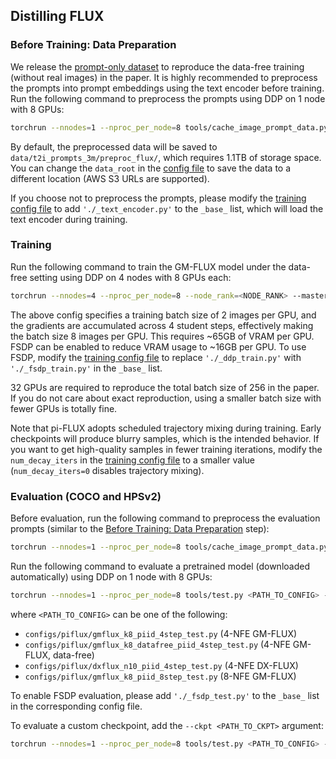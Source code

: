 ## Distilling FLUX

### Before Training: Data Preparation

We release the [prompt-only dataset](https://huggingface.co/datasets/Lakonik/t2i-prompts-3m) to reproduce the data-free training (without real images) in the paper. It is highly recommended to preprocess the prompts into prompt embeddings using the text encoder before training. Run the following command to preprocess the prompts using DDP on 1 node with 8 GPUs:
```bash
torchrun --nnodes=1 --nproc_per_node=8 tools/cache_image_prompt_data.py configs/piflux/gmflux_k8_datafree_piid_4step_32gpus.py --text-encoder configs/piflux/_text_encoder.py --max-size 768128 --launcher pytorch --diff_seed
```
By default, the preprocessed data will be saved to `data/t2i_prompts_3m/preproc_flux/`, which requires 1.1TB of storage space. You can change the `data_root` in the [config file](_data_trainval.py) to save the data to a different location (AWS S3 URLs are supported).

If you choose not to preprocess the prompts, please modify the [training config file](gmflux_k8_datafree_piid_4step_32gpus.py) to add `'./_text_encoder.py'` to the `_base_` list, which will load the text encoder during training.

### Training

Run the following command to train the GM-FLUX model under the data-free setting using DDP on 4 nodes with 8 GPUs each:
```bash
torchrun --nnodes=4 --nproc_per_node=8 --node_rank=<NODE_RANK> --master_addr=<MASTER_ADDR> --master_port=<MASTER_PORT> tools/train.py configs/piflux/gmflux_k8_datafree_piid_4step_32gpus.py --launcher pytorch --diff_seed
```

The above config specifies a training batch size of 2 images per GPU, and the gradients are accumulated across 4 student steps, effectively making the batch size 8 images per GPU. This requires ~65GB of VRAM per GPU. FSDP can be enabled to reduce VRAM usage to ~16GB per GPU. To use FSDP, modify the [training config file](gmflux_k8_datafree_piid_4step_32gpus.py) to replace `'./_ddp_train.py'` with `'./_fsdp_train.py'` in the `_base_` list.

32 GPUs are required to reproduce the total batch size of 256 in the paper. If you do not care about exact reproduction, using a smaller batch size with fewer GPUs is totally fine.

Note that pi-FLUX adopts scheduled trajectory mixing during training. Early checkpoints will produce blurry samples, which is the intended behavior. If you want to get high-quality samples in fewer training iterations, modify the `num_decay_iters` in the [training config file](gmflux_k8_datafree_piid_4step_32gpus.py) to a smaller value (`num_decay_iters=0` disables trajectory mixing).

### Evaluation (COCO and HPSv2)

Before evaluation, run the following command to preprocess the evaluation prompts (similar to the [Before Training: Data Preparation](#before-training-data-preparation) step):
```bash
torchrun --nnodes=1 --nproc_per_node=8 tools/cache_image_prompt_data.py configs/piflux/gmflux_k8_datafree_piid_4step_test.py --text-encoder configs/piflux/_text_encoder.py --launcher pytorch --diff_seed
```

Run the following command to evaluate a pretrained model (downloaded automatically) using DDP on 1 node with 8 GPUs:
```bash
torchrun --nnodes=1 --nproc_per_node=8 tools/test.py <PATH_TO_CONFIG> --launcher pytorch --diff_seed
```
where `<PATH_TO_CONFIG>` can be one of the following:
- `configs/piflux/gmflux_k8_piid_4step_test.py` (4-NFE GM-FLUX)
- `configs/piflux/gmflux_k8_datafree_piid_4step_test.py` (4-NFE GM-FLUX, data-free)
- `configs/piflux/dxflux_n10_piid_4step_test.py` (4-NFE DX-FLUX)
- `configs/piflux/gmflux_k8_piid_8step_test.py` (8-NFE GM-FLUX)

To enable FSDP evaluation, please add `'./_fsdp_test.py'` to the `_base_` list in the corresponding config file.

To evaluate a custom checkpoint, add the `--ckpt <PATH_TO_CKPT>` argument:
```bash
torchrun --nnodes=1 --nproc_per_node=8 tools/test.py <PATH_TO_CONFIG> --ckpt <PATH_TO_CKPT> --launcher pytorch --diff_seed
```
